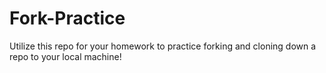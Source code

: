 # Fork-Practice
Utilize this repo for your homework to practice forking and cloning down a repo to your local machine!
